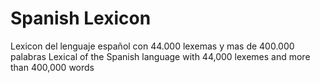 # Spanish Lexicon
Lexicon del lenguaje español con 44.000 lexemas y mas de 400.000 palabras
Lexical of the Spanish language with 44,000 lexemes and more than 400,000 words
